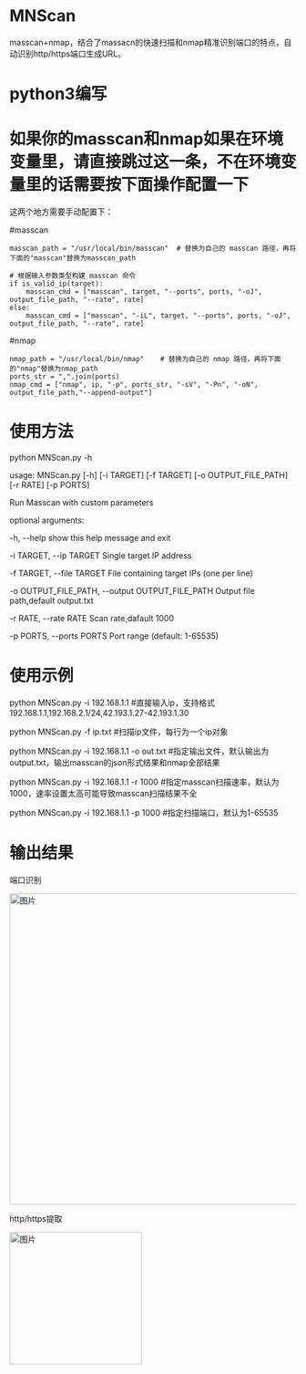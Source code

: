 # MNScan
masscan+nmap，结合了massacn的快速扫描和nmap精准识别端口的特点，自动识别http/https端口生成URL。
# python3编写
# 如果你的masscan和nmap如果在环境变量里，请直接跳过这一条，不在环境变量里的话需要按下面操作配置一下
这两个地方需要手动配置下：

#masscan

    masscan_path = "/usr/local/bin/masscan"  # 替换为自己的 masscan 路径，再将下面的"masscan"替换为masscan_path
    
    # 根据输入参数类型构建 masscan 命令
    if is_valid_ip(target):
        masscan_cmd = ["masscan", target, "--ports", ports, "-oJ", output_file_path, "--rate", rate]
    else:
        masscan_cmd = ["masscan", "-iL", target, "--ports", ports, "-oJ", output_file_path, "--rate", rate]
#nmap


    nmap_path = "/usr/local/bin/nmap"    # 替换为自己的 nmap 路径，再将下面的"nmap"替换为nmap_path
    ports_str = ",".join(ports)
    nmap_cmd = ["nmap", ip, "-p", ports_str, "-sV", "-Pn", "-oN", output_file_path,"--append-output"]

# 使用方法
python MNScan.py -h


usage: MNScan.py [-h] [-i TARGET] [-f TARGET] [-o OUTPUT_FILE_PATH] [-r RATE]
                 [-p PORTS]
                 
Run Masscan with custom parameters

optional arguments:
  
  -h, --help            show this help message and exit
  
  -i TARGET, --ip TARGET
                        Single target IP address
  
  -f TARGET, --file TARGET
                        File containing target IPs (one per line)
  
  -o OUTPUT_FILE_PATH, --output OUTPUT_FILE_PATH
                        Output file path,default output.txt
  
  -r RATE, --rate RATE  Scan rate,dafault 1000
  
  -p PORTS, --ports PORTS
                        Port range (default: 1-65535)
# 使用示例
                        
python MNScan.py -i 192.168.1.1  #直接输入ip，支持格式192.168.1.1,192.168.2.1/24,42.193.1.27-42.193.1.30

python MNScan.py -f ip.txt  #扫描ip文件，每行为一个ip对象

python MNScan.py -i 192.168.1.1 -o out.txt  #指定输出文件，默认输出为output.txt，输出masscan的json形式结果和nmap全部结果

python MNScan.py -i 192.168.1.1 -r 1000  #指定masscan扫描速率，默认为1000，速率设置太高可能导致masscan扫描结果不全

python MNScan.py -i 192.168.1.1 -p 1000  #指定扫描端口，默认为1-65535

#  输出结果
端口识别

<img width="546" alt="图片" src="https://github.com/Catchf1r3/MNScan/assets/110521424/4f0ffff5-1af6-4efb-b5ba-6b66381f9096">

http/https提取

<img width="232" alt="图片" src="https://github.com/Catchf1r3/MNScan/assets/110521424/076baf2d-f230-485d-8a9f-56838ac72bc4">
